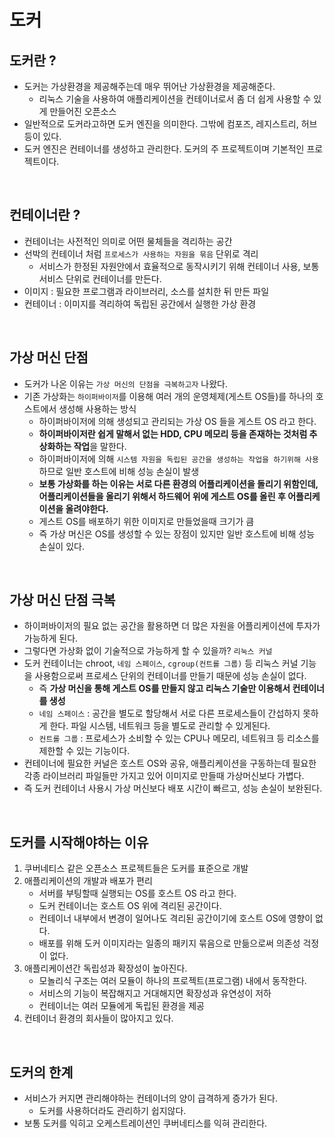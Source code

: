 # 도커
## 도커란 ?
- 도커는 가상환경을 제공해주는데 매우 뛰어난 가상환경을 제공해준다.
  - 리눅스 기술을 사용하여 애플리케이션을 컨테이너로서 좀 더 쉽게 사용할 수 있게 만들어진 오픈소스
- 일반적으로 도커라고하면 도커 엔진을 의미한다. 그밖에 컴포즈, 레지스트리, 허브등이 있다.
- 도커 엔진은 컨테이너를 생성하고 관리한다. 도커의 주 프로젝트이며 기본적인 프로젝트이다.

<br>

## 컨테이너란 ?
- 컨테이너는 사전적인 의미로 어떤 물체들을 격리하는 공간
- 선박의 컨테이너 처럼 `프로세스가 사용하는 자원을 묶음` 단위로 격리
  - 서비스가 한정된 자원안에서 효율적으로 동작시키기 위해 컨테이너 사용, 보통 서비스 단위로 컨테이너를 만든다.
- 이미지 : 필요한 프로그램과 라이브러리, 소스를 설치한 뒤 만든 파일
- 컨테이너 : 이미지를 격리하여 독립된 공간에서 실행한 가상 환경

<br>

## 가상 머신 단점
- 도커가 나온 이유는 `가상 머신의 단점을 극복하고자` 나왔다.
- 기존 가상화는 `하이퍼바이저`를 이용해 여러 개의 운영체제(게스트 OS들)를 하나의 호스트에서 생성해 사용하는 방식
    - 하이퍼바이저에 의해 생성되고 관리되는 가상 OS 들을 게스트 OS 라고 한다.
    - **하이퍼바이저란 쉽게 말해서 없는 HDD, CPU 메모리 등을 존재하는 것처럼 추상화하는 작업**을 말한다.
    - 하이퍼바이저에 의해 `시스템 자원을 독립된 공간을 생성하는 작업을 하기위해 사용`하므로 일반 호스트에 비해 성능 손실이 발생
    - **보통 가상화를 하는 이유는 서로 다른 환경의 어플리케이션을 돌리기 위함인데, 어플리케이션들을 올리기 위해서 하드웨어 위에 게스트 OS를 올린 후 어플리케이션을 올려야한다.**
    - 게스트 OS를 배포하기 위한 이미지로 만들었을때 크기가 큼
    - 즉 가상 머신은 OS를 생성할 수 있는 장점이 있지만 일반 호스트에 비해 성능 손실이 있다.

<br>

## 가상 머신 단점 극복
- 하이퍼바이저의 필요 없는 공간을 활용하면 더 많은 자원을 어플리케이션에 투자가 가능하게 된다.
- 그렇다면 가상화 없이 기술적으로 가능하게 할 수 있을까? `리눅스 커널`
- 도커 컨테이너는 chroot, `네임 스페이스`, `cgroup(컨트롤 그룹)` 등 리눅스 커널 기능을 사용함으로써 프로세스 단위의 컨테이너를 만들기 때문에 성능 손실이 없다.
    - 즉 **가상 머신을 통해 게스트 OS를 만들지 않고 리눅스 기술만 이용해서 컨테이너를 생성**
    - `네임 스페이스` : 공간을 별도로 할당해서 서로 다른 프로세스들이 간섭하지 못하게 한다. 파일 시스템, 네트워크 등을 별도로 관리할 수 있게된다.
    - `컨트롤 그룹` : 프로세스가 소비할 수 있는 CPU나 메모리, 네트워크 등 리소스를 제한할 수 있는 기능이다.
- 컨테이너에 필요한 커널은 호스트 OS와 공유, 애플리케이션을 구동하는데 필요한 각종 라이브러리 파일들만 가지고 있어 이미지로 만들때 가상머신보다 가볍다.
- 즉 도커 컨테이너 사용시 가상 머신보다 배포 시간이 빠르고, 성능 손실이 보완된다.

<br>

## 도커를 시작해야하는 이유
1. 쿠버네티스 같은 오픈소스 프로젝트들은 도커를 표준으로 개발
2. 애플리케이션의 개발과 배포가 편리
    - 서버를 부팅할때 실행되는 OS를 호스트 OS 라고 한다.
    - 도커 컨테이너는 호스트 OS 위에 격리된 공간이다.
    - 컨테이너 내부에서 변경이 일어나도 격리된 공간이기에 호스트 OS에 영향이 없다.
    - 배포를 위해 도커 이미지라는 일종의 패키지 묶음으로 만듦으로써 의존성 걱정이 없다.
3. 애플리케이션간 독립성과 확장성이 높아진다.
    - 모놀리식 구조는 여러 모듈이 하나의 프로젝트(프로그램) 내에서 동작한다.
    - 서비스의 기능이 복잡해지고 거대해지면 확장성과 유연성이 저하
    - 컨테이너는 여러 모듈에게 독립된 환경을 제공
4. 컨테이너 환경의 회사들이 많아지고 있다.

<br>

## 도커의 한계
- 서비스가 커지면 관리해야하는 컨테이너의 양이 급격하게 증가가 된다.
  - 도커를 사용하더라도 관리하기 쉽지않다.
- 보통 도커를 익히고 오케스트레이션인 쿠버네티스를 익혀 관리한다.